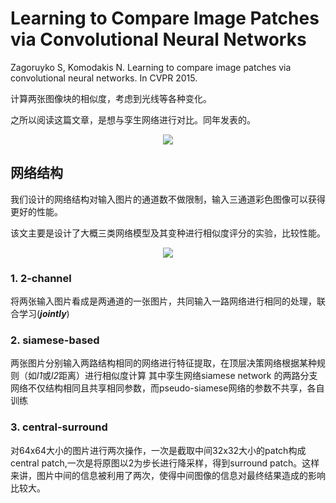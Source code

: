 # Learning to Compare Image Patches via Convolutional Neural Networks
Zagoruyko S, Komodakis N. Learning to compare image patches via convolutional neural networks. In CVPR 2015.

计算两张图像块的相似度，考虑到光线等各种变化。

之所以阅读这篇文章，是想与孪生网络进行对比。同年发表的。


<div align="center">
  <img src="https://i.loli.net/2018/04/23/5adcb8ef8c22c.png"  />
</div>

## 网络结构

我们设计的网络结构对输入图片的通道数不做限制，输入三通道彩色图像可以获得更好的性能。

该文主要是设计了大概三类网络模型及其变种进行相似度评分的实验，比较性能。

<div align="center">
  <img src="https://i.loli.net/2018/04/23/5add8ce63d1ec.png"  />
</div>

### 1. 2-channel

将两张输入图片看成是两通道的一张图片，共同输入一路网络进行相同的处理，联合学习(***jointly***)

### 2. siamese-based

两张图片分别输入两路结构相同的网络进行特征提取，在顶层决策网络根据某种规则（如*l1*或*l2*距离）进行相似度计算
其中孪生网络siamese network 的两路分支网络不仅结构相同且共享相同参数，而pseudo-siamese网络的参数不共享，各自训练

### 3. central-surround

对64x64大小的图片进行两次操作，一次是截取中间32x32大小的patch构成central patch,一次是将原图以2为步长进行降采样，得到surround patch。这样来讲，图片中间的信息被利用了两次，使得中间图像的信息对最终结果造成的影响比较大。
